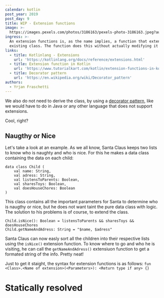 ```yaml
---
calendar: kotlin
post_year: 2019
post_day: 9
title: WIP - Extension functions
image: >-
  https://images.pexels.com/photos/3186163/pexels-photo-3186163.jpeg?auto=compress&cs=tinysrgb&dpr=2&h=750&w=1260
ingress: >-
  An extension functions is, as the name implies, a function that extends an
  existing class. The function does this without actually modifying it!
links:
  - title: Kotlinlang - Extensions
    url: 'https://kotlinlang.org/docs/reference/extensions.html'
  - title: Extension function in Kotlin
    url: 'https://www.tutorialkart.com/kotlin/extension-functions-in-kotlin/'
  - title: Decorator pattern
    url: 'https://en.wikipedia.org/wiki/Decorator_pattern'
authors:
  - Yrjan Fraschetti
---
```

We also do not need to derive the class, by using a [decorator pattern](https://en.wikipedia.org/wiki/Decorator_pattern), like we would have to do in Java or any other language that does not support extensions.

Cool, right?

## Naugthy or Nice

Let's take a look at an example. As we all know, Santa Claus keeps two lists to know who is naughty and who is nice. For this he makes a data class containing the data on each child:

```
data class Child (
	val name: String,
	val adress: String,
	val listensToParents: Boolean,
	val sharesToys: Boolean,
	val doesHouseChores: Boolean
)
```
This class contains all the important parameters for Santa to determine who is naugthy or nice, but he does not want taint the pure data class with logic. The solution to his problems is of course, to extend the class.

```
Child.isNice(): Boolean = listensToParents && sharesToys && doesHouseChores
Child.getNameAndAdress: String = "$name, $adress"
```
Santa Claus can now easly sort all the children into their respective lists using the `isNice()` extension function. To know where to go and who he is visiting, he can call the `getNameAndAdress()` extensiuon function to get a formated string of the info. Pretty neat!

Just to get it staight, the syntax for extension functions is as follows: `fun <Class>.<Name of extension>(<Parameters>): <Return type if any> {}`

# Statically resolved
